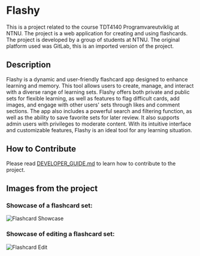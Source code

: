 # Flashy

This is a project related to the course TDT4140 Programvareutviklig at NTNU. The project is a web application for creating and using flashcards. The project is developed by a group of students at NTNU. The original platform used was GitLab, this is an imported version of the project.

## Description
Flashy is a dynamic and user-friendly flashcard app designed to enhance learning and memory.
This tool allows users to create, manage, and interact with a diverse range of learning sets. Flashy offers both private and public sets for flexible learning, as well as features to flag difficult cards, add images, and engage with other users' sets through likes and comment sections. The app also includes a powerful search and filtering function, as well as the ability to save favorite sets for later review. It also supports admin users with privileges to moderate content. With its intuitive interface and customizable features, Flashy is an ideal tool for any learning situation.

## How to Contribute
Please read [DEVELOPER_GUIDE.md](DEVELOPER_GUIDE.md) to learn how to contribute to the project.

## Images from the project

### Showcase of a flashcard set:
![Flashcard Showcase](img/Flashy%20-%20Flashcard%20Showcase.gif)

### Showcase of editing a flashcard set:
![Flashcard Edit](img/Flashy%20-%20Edit%20Flashcard%20Showcase.gif)